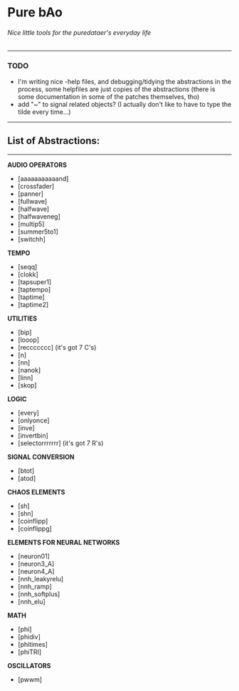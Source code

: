 # Pure bAo
###### _Nice little tools for the puredataer's everyday life_
---

### TODO
  * I'm writing nice -help files, and debugging/tidying the abstractions in the process, some helpfiles are just copies of the abstractions (there is some documentation in some of the patches themselves, tho)
  * add "~" to signal related objects? (I actually don't like to have to type the tilde every time...)

---

## List of Abstractions:

---

**AUDIO OPERATORS**
* [aaaaaaaaaaand]
* [crossfader]
* [panner]
* [fullwave]
* [halfwave]
* [halfwaveneg]
* [multip5]
* [summer5to1]
* [switchh]

**TEMPO**
* [seqq]
* [clokk]
* [tapsuper1]
* [taptempo]
* [taptime]
* [taptime2]

**UTILITIES**
* [bip]
* [looop]
* [reccccccc] (it's got 7 C's)
* [n]
* [nn]
* [nanok]
* [linn]
* [skop]


**LOGIC**
* [every]
* [onlyonce]
* [inve]
* [invertbin]
* [selectorrrrrrr] (it's got 7 R's)

**SIGNAL CONVERSION**
* [btot]
* [atod]

**CHAOS ELEMENTS**
* [sh]
* [shn]
* [coinflipp]
* [coinflippg]

**ELEMENTS FOR NEURAL NETWORKS**
* [neuron01]
* [neuron3_A]
* [neuron4_A]
* [nnh_leakyrelu]
* [nnh_ramp]
* [nnh_softplus]
* [nnh_elu]

**MATH**
* [phi]
* [phidiv]
* [phitimes]
* [phiTRI]

**OSCILLATORS**
* [pwwm]
